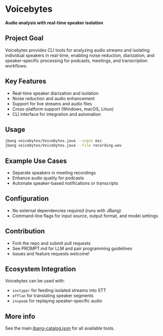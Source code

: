 # Voicebytes

**Audio analysis with real-time speaker isolation**

## Project Goal

Voicebytes provides CLI tools for analyzing audio streams and isolating individual speakers in real-time, enabling noise reduction, diarization, and speaker-specific processing for podcasts, meetings, and transcription workflows.

## Key Features

- Real-time speaker diarization and isolation
- Noise reduction and audio enhancement
- Support for live streams and audio files
- Cross-platform support (Windows, macOS, Linux)
- CLI interface for integration and automation

## Usage

```sh
jbang voicebytes/Voicebytes.java --input mic
jbang voicebytes/Voicebytes.java --file recording.wav
```

## Example Use Cases

- Separate speakers in meeting recordings
- Enhance audio quality for podcasts
- Automate speaker-based notifications or transcripts

## Configuration

- No external dependencies required (runs with JBang)
- Command-line flags for input source, output format, and model settings

## Contribution

- Fork the repo and submit pull requests
- See PROMPT.md for LLM and pair programming guidelines
- Issues and feature requests welcome!

## Ecosystem Integration

Voicebytes can be used with:
- `instyper` for feeding isolated streams into STT
- `offlan` for translating speaker segments
- `inspeak` for replaying speaker-specific audio

## More info
See the main [jbang-catalog.json](../jbang-catalog.json) for all available tools. 